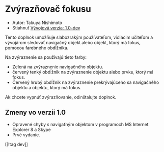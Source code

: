 # Zvýrazňovač fokusu #

* Autor: Takuya Nishimoto
* Stiahnuť [Vývojová verzia: 1.0-dev][1]

Tento doplnok umožňuje slabozrakým používateľom, vidiacim učiteľom a
vývojárom sledovať navigačný objekt alebo objekt, ktorý má fokus, pomocou
farebného obdĺžnika.

Na zvýraznenie sa používajú tieto farby:

* Zelená na zvýraznenie navigačného objektu.
* červený tenký obdĺžnik na zvýraznenie objektu alebo prvku, ktorý má fokus.
* Červený hrubý obdĺžnik na zvýraznenie prekrývajúceho sa navigačného
  objektu a objektu, ktorý má fokus.

Ak chcete vypnúť zvýrazňovanie, odinštalujte doplnok.

## Zmeny vo verzii 1.0 ##

* Opravené chyby s navigaťným objektom v programoch MS Internet Explorer 8 a
  Skype
* Prvé vydanie.

[[!tag dev]]

[1]: http://addons.nvda-project.org/files/get.php?file=fh-dev
